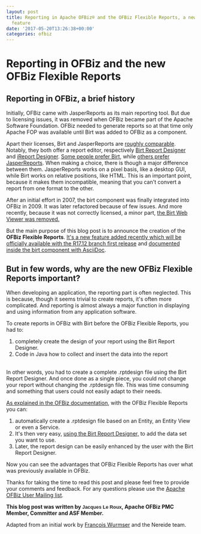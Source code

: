```yaml
---
layout: post
title: Reporting in Apache OFBiz® and the OFBiz Flexible Reports, a new and important
  feature
date: '2017-05-20T13:26:38+00:00'
categories: ofbiz
---
```

<h1>Reporting in OFBiz and the new OFBiz Flexible Reports<br></h1> 
  <h2>Reporting in OFBiz, a brief history</h2> 
  <p>Initially, OFBiz came with JasperReports as its main reporting tool. But due to licensing issues, it was removed when OFBiz became part of the Apache Software Foundation. OFBiz needed to generate reports so at that time only Apache FOP was available until Birt was added to OFBiz as a component.</p> 
  <p>Apart their licenses, Birt and JasperReports are <a href="http://www.innoventsolutions.com/open-source-reporting-review-birt-jasper-pentaho.html" title="Compare reporting tools">roughly comparable</a>. Notably, they both offer a report editor, respectively <a href="https://eclipse.org/birt/about/designer.php" title="Birt Report Designer">Birt Report Designer</a> and <a href="http://community.jaspersoft.com/project/ireport-designer" title="iReport Designer">iReport Designer</a>. <a href="https://birtgrip.blogspot.fr/2012/10/birt-vs-jasper.html" title="Birt preferred">Some people prefer Birt</a>, while <a href="https://xmight.blogspot.fr/2012/03/birt-vs-jasperreports-comparison.html" title="Jasper preferred">others prefer JasperReports</a>. When making a choice, there is though a major difference between them. JasperReports works on a pixel basis, like a desktop GUI, while Birt works on relative positions, like HTML. This is an important point, because it makes them incompatible, meaning that you can't convert a report from one format to the other.<br></p> 
  <p>After an initial effort in 2007, the birt component was finally integrated into OFBiz in 2009. It was later refactored because of few issues. And more recently, because it was not correctly licensed, a minor part, <a href="https://issues.apache.org/jira/browse/OFBIZ-9323" title="Jira  9323">the Birt Web Viewer was removed.<br></a></p> 
  <p>But the main purpose of this blog post is to announce the creation of the <strong>OFBiz Flexible Reports</strong>. <a href="https://issues.apache.org/jira/browse/OFBIZ-6919" title="Jira 6919">It's a new feature added recently which will be officially available with the R17.12 branch first release</a> and <a href="https://ci.apache.org/projects/ofbiz/site/trunk/pluginsdoc/birt/html5/birt.html" title="Birt Flexible Reports documentation" target="_blank">documented inside the birt component with AsciiDoc</a>.<br></p> 
  <h2>But in few words, why are the new OFBiz Flexible Reports important?</h2> 
  <p> </p> 
  <p>When developing an application, the reporting part is often neglected. This is because, though it seems trivial to create reports, it's often more complicated. And reporting is almost always a major function in displaying and using information from any application software.</p> 
  <p>To create reports in OFBiz with Birt before the OFBiz Flexible Reports, you had to:</p> 
  <ol> 
    <li>completely create the design of your report using the Birt Report Designer.</li> 
    <li>Code in Java how to collect and insert the data  into the report</li> 
  </ol><br>In other words, you had to create a complete .rptdesign file using the Birt Report Designer. And once done as a single piece, you could not change your report without changing the .rptdesign file. This was time consuming and something that users could not easily adapt to their needs.<br> 
  <p><a href="https://ci.apache.org/projects/ofbiz/site/trunk/pluginsdoc/birt/html5/birt.html#_report_creation" title="Wiki: report master creation" target="_blank">As explained in the OFBiz documentation</a>, with the OFBiz Flexible Reports you can:</p> 
  <ol> 
    <li> automatically create a .rptdesign file based on an Entity, an Entity View or even a Service. <br></li> 
    <li>It's then very easy, <a href="https://ci.apache.org/projects/ofbiz/site/trunk/pluginsdoc/birt/html5/birt.html#_using_the_birt_report_designer" title="Wiki: using the birt report designer" target="_blank">using the Birt Report Designer,</a> to add the data set you want to use.<br></li> 
    <li>Later, the report design can be easily enhanced by the user with the Birt Report Designer.</li> 
  </ol> 
  <p>Now you can see the advantages that OFBiz Flexible Reports has over what was previously available in OFBiz.</p> 
  <p>Thanks for taking the time to read this post and please feel free to provide your comments and feedback. For any questions please use the <a href="http://ofbiz.apache.org/mailing-lists.html">Apache OFBiz User Mailing list</a>.</p> 
  <p><strong>This blog post was written by&nbsp;</strong><span style="color: rgb(34, 34, 34); font-family: arial,sans-serif; font-size: 12.8px; white-space: nowrap; --darkreader-inline-color:#303436;" data-darkreader-inline-color=""><strong>Jacques Le Roux</strong></span><strong>, Apache OFBiz PMC Member, Committer and ASF Member.</strong></p>
  <p>Adapted from an initial work by <a class="user-hover user-avatar" rel="fwurmser" id="commentauthor_15193223_verbose" href="https://issues.apache.org/jira/secure/ViewProfile.jspa?name=fwurmser">François Wurmser</a> <span class="commentdate_15193223_verbose subText"><span class="date user-tz" title="14/Mar/16 13:53"><time class="livestamp" datetime="2016-03-14T13:53:55+0100"></time></span></span>and the Nereide team.<br></p>
  <p> </p> 
  <p><br></p>
